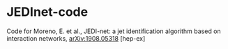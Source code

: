 # JEDInet-code

Code for Moreno, E. et al., JEDI-net: a jet identification algorithm based on interaction networks, [arXiv:1908.05318](https://arxiv.org/abs/1908.05318) [hep-ex]
